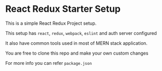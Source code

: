 # React Redux Starter Setup

This is a simple React Redux Project setup.

This setup has `react`, `redux`, `webpack`, `eslint` and auth server configured

It also have common tools used in most of MERN stack application.

You are free to clone this repo and make your own custom changes

For more info you can refer `package.json`